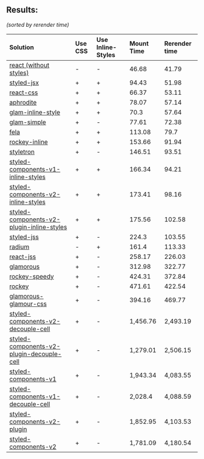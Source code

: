 ## Results:
*(sorted by rerender time)*

Solution | Use CSS | Use Inline-Styles | Mount Time | Rerender time
:--- | :--- | :--- | :--- | :---
[react (without styles)](https://github.com/facebook/react) | - | - | 46.68 | 41.79
[styled-jsx](https://github.com/zeit/styled-jsx) | + | + | 94.43 | 51.98
[react-css](https://github.com/facebook/react) | + | + | 66.37 | 53.11
[aphrodite](https://github.com/Khan/aphrodite) | + | + | 78.07 | 57.14
[glam-inline-style](https://github.com/threepointone/glam) | + | + | 70.3 | 57.64
[glam-simple](https://github.com/threepointone/glam) | + | - | 77.61 | 72.38
[fela](https://github.com/rofrischmann/fela/) | + | + | 113.08 | 79.7
[rockey-inline](https://github.com/tuchk4/rockey) | + | + | 153.66 | 91.94
[styletron](https://github.com/rtsao/styletron) | + | - | 146.51 | 93.51
[styled-components-v1-inline-styles](https://github.com/styled-components/styled-components) | + | + | 166.34 | 94.21
[styled-components-v2-inline-styles](https://github.com/styled-components/styled-components/tree/v2) | + | + | 173.41 | 98.16
[styled-components-v2-plugin-inline-styles](https://github.com/styled-components/styled-components/tree/v2) | + | + | 175.56 | 102.58
[styled-jss](https://github.com/cssinjs/styled-jss) | + | - | 224.3 | 103.55
[radium](https://github.com/FormidableLabs/radium) | - | + | 161.4 | 113.33
[react-jss](https://github.com/cssinjs/react-jss) | + | - | 258.17 | 226.03
[glamorous](https://github.com/paypal/glamorous) | + | - | 312.98 | 322.77
[rockey-speedy](https://github.com/tuchk4/rockey) | + | - | 424.31 | 372.84
[rockey](https://github.com/tuchk4/rockey) | + | - | 471.61 | 422.54
[glamorous-glamour-css](https://github.com/paypal/glamorous) | + | - | 394.16 | 469.77
[styled-components-v2-decouple-cell](https://github.com/styled-components/styled-components/tree/v2) | + | - | 1,456.76 | 2,493.19
[styled-components-v2-plugin-decouple-cell](https://github.com/styled-components/styled-components/tree/v2) | + | - | 1,279.01 | 2,506.15
[styled-components-v1](https://github.com/styled-components/styled-components) | + | - | 1,943.34 | 4,083.55
[styled-components-v1-decouple-cell](https://github.com/styled-components/styled-components) | + | - | 2,028.4 | 4,088.59
[styled-components-v2-plugin](https://github.com/styled-components/styled-components/tree/v2) | + | - | 1,852.95 | 4,103.53
[styled-components-v2](https://github.com/styled-components/styled-components/tree/v2) | + | - | 1,781.09 | 4,180.54
